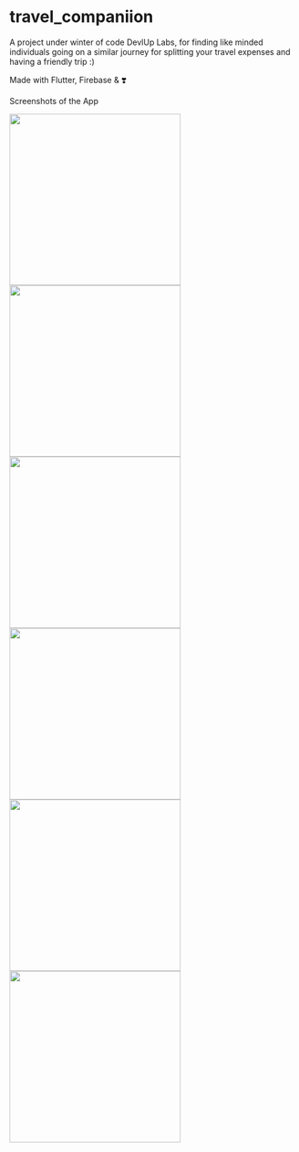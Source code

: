 # travel_companiion

A project under winter of code DevlUp Labs, for finding like minded individuals going on a similar journey for splitting your travel expenses and having a friendly trip :)

Made with Flutter, Firebase & ❣️

Screenshots of the App

<img src="https://github.com/Asharma538/travel_companion/assets/102324067/66bc65f2-9eb8-4048-a2f7-7a8d72755c99" width="300">
<img src="https://github.com/Asharma538/travel_companion/assets/102324067/2da99aee-9dc2-4fed-a12a-914c130281bd" width="300">
<img src="https://github.com/Asharma538/travel_companion/assets/102324067/34efaed9-17b7-469a-84da-ba5b55c3118c" width="300">
<img src="https://github.com/Asharma538/travel_companion/assets/102324067/55b3d7d1-95a2-4b3e-89ff-580faccde32c" width="300">
<img src="https://github.com/Asharma538/travel_companion/assets/102324067/a1a94d8e-00e5-40c6-a7f0-405d3f984c38" width="300">
<img src="https://github.com/Asharma538/travel_companion/assets/102324067/7e0a11ad-5dd9-4e08-8fa4-73a182a72ae5" width="300">
